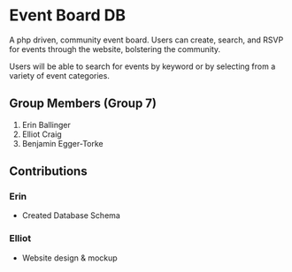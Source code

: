 # Event Board DB

A php driven, community event board. Users can create, search, and RSVP for events through the website, bolstering the community.

Users will be able to search for events by keyword or by selecting from a variety of event categories.

## Group Members (Group 7)

1. Erin Ballinger
2. Elliot Craig
3. Benjamin Egger-Torke

## Contributions

### Erin

- Created Database Schema

### Elliot

- Website design & mockup

